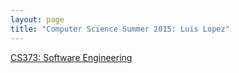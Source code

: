 ```yaml
---
layout: page
title: "Computer Science Summer 2015: Luis Lopez"
---
```


[CS373: Software Engineering](/_posts/Week1.md)